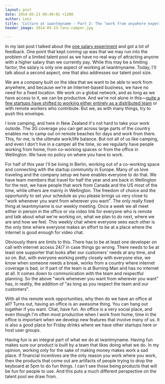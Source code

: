 ```yaml
---
layout: post
date: 2014-05-23 09:49:01 +1200
author: Lenz
title: 'Culture at iwantmyname - Part 2: The "work from anywhere experiment"'
header_image: 2014-05-23-lenz-camper.jpg

---
```


In my last post I talked about the [one salary experiment](https://iwantmyname.com/blog/2014/05/culture-at-iwmn-part-one.html) and got a lot of feedback. One point that kept coming up was that we may run into the problem of a limited talent pool as we have no real way of attracting anyone with a higher salary than we currently pay. While this may be a limiting factor, the salary is only one aspect of working at iwantmyname. Today, I'll talk about a second aspect, one that also addresses our talent pool size.

We are a company built on the idea that we want to be able to work from anywhere, and because we're an Internet-based business, we have no need for a fixed location. We work on a global network, and as long as we have access to it, we can be productive. And we're not alone in this—[quite a few startups have shifted to working either entirely as a distributed team](http://www.groovehq.com/blog/being-a-remote-team) or with remote workers who contribute. But we, as with many things, try to push this envelope.

I love camping, and here in New Zealand it's not hard to take your work outside. The 3G coverage you can get across large parts of the country enables me to camp out on remote beaches for days and work from there. This, for me, is the ultimate work/life balance. But not all of us like camping, and even I don't live in a camper all the time, so we regularly have people working from home, from co-working spaces or from the office in Wellington. We have no policy on where you have to work.

For half of this year I'll be living in Berlin, working out of a co-working space and connecting with the startup community in Europe. Many of us love traveling and the company setup we have enables everyone to do that. We have team members that travel for half the year and are back in Wellington for the rest, we have people that work from Canada and the US most of the time, while others are mainly in Wellington. The freedom of choice and the opportunity to set your schedule as you please brings us very close to "work whenever you want from wherever you want". The only really fixed thing at iwantmyname is our weekly meeting. Once a week we all meet either in person in the office or via video link for everyone who is remote and talk about what we're working on, what we plan to do next, where we are and how we feel. This weekly chat where everyone sees each other is the only time where everyone makes an effort to be at a place where the internet is good enough for video chat.

Obviously there are limits to this. There has to be at least one developer on call with internet access 24/7 in case things go wrong. There needs to be at least one supporter that looks after our customers' needs at any time, and so on. But, with everyone working pretty closely with everyone else, we know when someone needs a break, works from a country where internet coverage is bad, or if part of the team is at Burning Man and has no internet at all. It comes down to communication with the team and respectful planning. So the above "work whenever you want from wherever you want" has, in reality, the addition of "as long as you respect the team and our customers".

With all the remote work opportunities, why then do we have an office at all? Turns out, having an office is an awesome thing. You can hang out together if you want. Chat, have fun. An office is a very social place, and even though I'm often most productive when I work from home, time in the office is important when we develop new features that involve many of us. It is also a good place for Friday drinks where we have other startups here or host user groups. 

Having fun is an integral part of what we do at iwantmyname. Having fun makes sure our product is built by a team that likes doing what we do. In my opinion, working only for the sake of making money makes work a sad place. If financial incentives are the only reason you work where you work, then the products that come out are artifacts of people trying to drop the keyboard at 5pm to do fun things. I can't see those being products that will be fun for people to use. And this puts a much different perspective on the talent pool we draw from.
